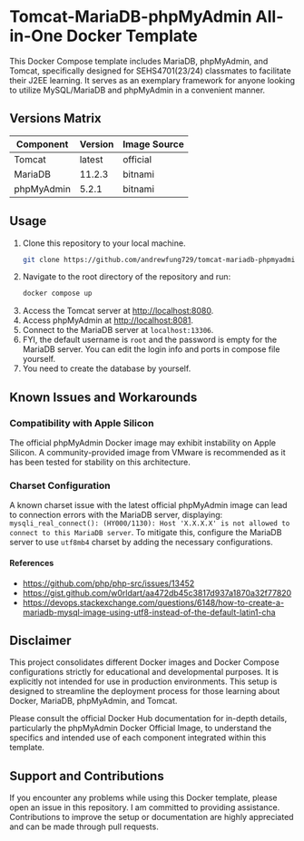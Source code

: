 # Tomcat-MariaDB-phpMyAdmin All-in-One Docker Template

This Docker Compose template includes MariaDB, phpMyAdmin, and Tomcat, specifically designed for SEHS4701(23/24)
classmates to facilitate their J2EE learning. It serves as an exemplary framework for anyone looking to utilize
MySQL/MariaDB and phpMyAdmin in a convenient manner.

## Versions Matrix

| Component  | Version | Image Source |
|------------|---------|--------------|
| Tomcat     | latest  | official     |
| MariaDB    | 11.2.3  | bitnami      |
| phpMyAdmin | 5.2.1   | bitnami      |

## Usage

1. Clone this repository to your local machine.
   ```bash
   git clone https://github.com/andrewfung729/tomcat-mariadb-phpmyadmin-aio-docker.git
   ```
2. Navigate to the root directory of the repository and run:
   ```bash
   docker compose up
   ```
3. Access the Tomcat server at [http://localhost:8080](http://localhost:8080).
4. Access phpMyAdmin at [http://localhost:8081](http://localhost:8081).
5. Connect to the MariaDB server at `localhost:13306`.
6. FYI, the default username is `root` and the password is empty for the MariaDB server. You can edit the login info and
   ports in compose file yourself.
7. You need to create the database by yourself.

## Known Issues and Workarounds

### Compatibility with Apple Silicon

The official phpMyAdmin Docker image may exhibit instability on Apple Silicon. A community-provided image from VMware is
recommended as it has been tested for stability on this architecture.

### Charset Configuration

A known charset issue with the latest official phpMyAdmin image can lead to connection errors with the MariaDB server,
displaying: `mysqli_real_connect(): (HY000/1130): Host 'X.X.X.X' is not allowed to connect to this MariaDB server`. To
mitigate this, configure the MariaDB server to use `utf8mb4` charset by adding the necessary configurations.

#### References

- https://github.com/php/php-src/issues/13452
- https://gist.github.com/w0rldart/aa472db45c3817d937a1870a32f77820
- https://devops.stackexchange.com/questions/6148/how-to-create-a-mariadb-mysql-image-using-utf8-instead-of-the-default-latin1-cha

## Disclaimer

This project consolidates different Docker images and Docker Compose configurations strictly for educational and
developmental purposes. It is explicitly not intended for use in production environments. This setup is designed to
streamline the deployment process for those learning about Docker, MariaDB, phpMyAdmin, and Tomcat.

Please consult the official Docker Hub documentation for in-depth details, particularly the phpMyAdmin Docker Official
Image, to understand the specifics and intended use of each component integrated within this template.

## Support and Contributions

If you encounter any problems while using this Docker template, please open an issue in this repository. I am committed
to providing assistance. Contributions to improve the setup or documentation are highly appreciated and can be made
through pull requests.

